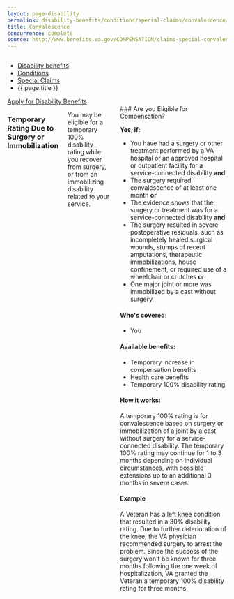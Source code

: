```yaml
---
layout: page-disability
permalink: disability-benefits/conditions/special-claims/convalescence/index.html
title: Convalescence
concurrence: complete
source: http://www.benefits.va.gov/COMPENSATION/claims-special-convalescence.asp
---
```


<div class="splash" markdown="0">
<div class="row" markdown="0">
<div class="small-12 columns" markdown="0">

<ul class="breadcrumbs" role="menubar" aria-label="Primary">
<li class="parent"><a href="{{ site.url }}/disability-benefits/">Disability benefits</a></li>
<li class="parent"><a href="{{ site.url }}/disability-benefits/conditions/">Conditions</a></li>
<li class="parent"><a href="{{ site.url }}/disability-benefits/conditions/special-claims/">Special Claims</a></li>
<li class="active">{{ page.title }}</li>
</ul>

</div>
</div>
</div>

<div class="main" role="main" markdown="0">

<div class="action-bar">
  <div class="row">
    <div class="small-12 columns">
      <a class="button small start" href="{{ site.url}}/disability-benefits/get/">Apply for Disability Benefits</a>
    </div>
  </div>  
</div>

<div class="section one" markdown="0">
<div class="primary" markdown="0">
<div class="row" markdown="0">
<div class="small-12 columns" markdown="1">

### Temporary Rating Due to Surgery or Immobilization

You may be eligible for a temporary 100% disability rating while you recover from surgery, or from an immobilizing disability related to your service. 

<div class="call-out" markdown="1">
### Are you Eligible for Compensation?

**Yes, if:**

-	You have had a surgery or other treatment performed by a VA hospital or an approved hospital or outpatient facility for a service-connected disability **and**
-	The surgery required convalescence of at least one month **or**
-	The evidence shows that the surgery or treatment was for a service-connected disability **and**
-	The surgery resulted in severe postoperative residuals, such as incompletely healed surgical wounds, stumps of recent amputations, therapeutic immobilizations, house confinement, or required use of a wheelchair or crutches **or**
-	One major joint or more was immobilized by a cast without surgery

#### Who's covered:
- You

#### Available benefits:
-	Temporary increase in compensation benefits
-	Health care benefits
-	Temporary 100% disability rating

#### How it works:
A temporary 100% rating is for convalescence based on surgery or immobilization of a joint by a cast without surgery for a service-connected disability. The temporary 100% rating may continue for 1 to 3 months depending on individual circumstances, with possible extensions up to an additional 3 months in severe cases.

#### Example
A Veteran has a left knee condition that resulted in a 30% disability rating. Due to further deterioration of the knee, the VA physician recommended surgery to arrest the problem. Since the success of the surgery won't be known for three months following the one week of hospitalization, VA granted the Veteran a temporary 100% disability rating for three months.
</div>
</div>
</div>
</div>

</div>
